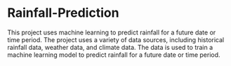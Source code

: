 # Rainfall-Prediction
This project uses machine learning to predict rainfall for a future date or time period. The project uses a variety of data sources, including historical rainfall data, weather data, and climate data. The data is used to train a machine learning model to predict rainfall for a future date or time period.
